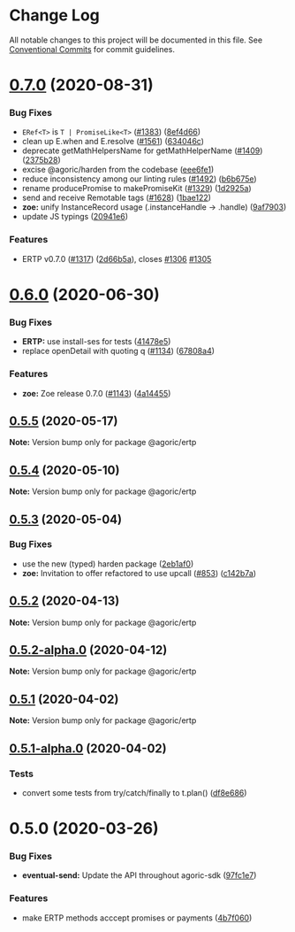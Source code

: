 # Change Log

All notable changes to this project will be documented in this file.
See [Conventional Commits](https://conventionalcommits.org) for commit guidelines.

# [0.7.0](https://github.com/Agoric/agoric-sdk/compare/@agoric/ertp@0.6.0...@agoric/ertp@0.7.0) (2020-08-31)


### Bug Fixes

* `ERef<T>` is `T | PromiseLike<T>` ([#1383](https://github.com/Agoric/agoric-sdk/issues/1383)) ([8ef4d66](https://github.com/Agoric/agoric-sdk/commit/8ef4d662dc80daf80420c0c531c2abe41517b6cd))
* clean up E.when and E.resolve ([#1561](https://github.com/Agoric/agoric-sdk/issues/1561)) ([634046c](https://github.com/Agoric/agoric-sdk/commit/634046c0fc541fc1db258105a75c7313b5668aa0))
* deprecate getMathHelpersName for getMathHelperName ([#1409](https://github.com/Agoric/agoric-sdk/issues/1409)) ([2375b28](https://github.com/Agoric/agoric-sdk/commit/2375b28c1aadf8116c3665cec0ef0397e6a91102))
* excise @agoric/harden from the codebase ([eee6fe1](https://github.com/Agoric/agoric-sdk/commit/eee6fe1153730dec52841c9eb4c056a8c5438b0f))
* reduce inconsistency among our linting rules ([#1492](https://github.com/Agoric/agoric-sdk/issues/1492)) ([b6b675e](https://github.com/Agoric/agoric-sdk/commit/b6b675e2de110e2af19cad784a66220cab21dacf))
* rename producePromise to makePromiseKit ([#1329](https://github.com/Agoric/agoric-sdk/issues/1329)) ([1d2925a](https://github.com/Agoric/agoric-sdk/commit/1d2925ad640cce7b419751027b44737bd46a6d59))
* send and receive Remotable tags ([#1628](https://github.com/Agoric/agoric-sdk/issues/1628)) ([1bae122](https://github.com/Agoric/agoric-sdk/commit/1bae1220c2c35f48f279cb3aeab6012bce8ddb5a))
* **zoe:** unify InstanceRecord usage (.instanceHandle -> .handle) ([9af7903](https://github.com/Agoric/agoric-sdk/commit/9af790322fc84a3aa1e41e957614fea2873c63b1))
* update JS typings ([20941e6](https://github.com/Agoric/agoric-sdk/commit/20941e675302ee5905e4825638e661065ad5d3f9))


### Features

* ERTP v0.7.0 ([#1317](https://github.com/Agoric/agoric-sdk/issues/1317)) ([2d66b5a](https://github.com/Agoric/agoric-sdk/commit/2d66b5ae1feaeef1024fc6bfac7066a385ed5207)), closes [#1306](https://github.com/Agoric/agoric-sdk/issues/1306) [#1305](https://github.com/Agoric/agoric-sdk/issues/1305)





# [0.6.0](https://github.com/Agoric/agoric-sdk/compare/@agoric/ertp@0.5.5...@agoric/ertp@0.6.0) (2020-06-30)


### Bug Fixes

* **ERTP:** use install-ses for tests ([41478e5](https://github.com/Agoric/agoric-sdk/commit/41478e53c35a087a69b4c1a741007c3170a7b6ce))
* replace openDetail with quoting q ([#1134](https://github.com/Agoric/agoric-sdk/issues/1134)) ([67808a4](https://github.com/Agoric/agoric-sdk/commit/67808a4df515630ef7dc77c59054382f626ece96))


### Features

* **zoe:** Zoe release 0.7.0 ([#1143](https://github.com/Agoric/agoric-sdk/issues/1143)) ([4a14455](https://github.com/Agoric/agoric-sdk/commit/4a14455e10f1e3807fd6633594c86a0f60026393))





## [0.5.5](https://github.com/Agoric/agoric-sdk/compare/@agoric/ertp@0.5.4...@agoric/ertp@0.5.5) (2020-05-17)

**Note:** Version bump only for package @agoric/ertp





## [0.5.4](https://github.com/Agoric/agoric-sdk/compare/@agoric/ertp@0.5.3...@agoric/ertp@0.5.4) (2020-05-10)

**Note:** Version bump only for package @agoric/ertp





## [0.5.3](https://github.com/Agoric/agoric-sdk/compare/@agoric/ertp@0.5.2...@agoric/ertp@0.5.3) (2020-05-04)


### Bug Fixes

* use the new (typed) harden package ([2eb1af0](https://github.com/Agoric/agoric-sdk/commit/2eb1af08fe3967629a3ce165752fd501a5c85a96))
* **zoe:** Invitation to offer refactored to use upcall ([#853](https://github.com/Agoric/agoric-sdk/issues/853)) ([c142b7a](https://github.com/Agoric/agoric-sdk/commit/c142b7a64e77262927da22bde3af5793a9d39c2a))





## [0.5.2](https://github.com/Agoric/agoric-sdk/compare/@agoric/ertp@0.5.2-alpha.0...@agoric/ertp@0.5.2) (2020-04-13)

**Note:** Version bump only for package @agoric/ertp





## [0.5.2-alpha.0](https://github.com/Agoric/agoric-sdk/compare/@agoric/ertp@0.5.1...@agoric/ertp@0.5.2-alpha.0) (2020-04-12)

**Note:** Version bump only for package @agoric/ertp





## [0.5.1](https://github.com/Agoric/agoric-sdk/compare/@agoric/ertp@0.5.1-alpha.0...@agoric/ertp@0.5.1) (2020-04-02)

**Note:** Version bump only for package @agoric/ertp





## [0.5.1-alpha.0](https://github.com/Agoric/agoric-sdk/compare/@agoric/ertp@0.5.0...@agoric/ertp@0.5.1-alpha.0) (2020-04-02)


### Tests

* convert some tests from try/catch/finally to t.plan() ([df8e686](https://github.com/Agoric/agoric-sdk/commit/df8e686bb2ea3a95e67cff930b9bfe46850f017d))





# 0.5.0 (2020-03-26)


### Bug Fixes

* **eventual-send:** Update the API throughout agoric-sdk ([97fc1e7](https://github.com/Agoric/ertp/commit/97fc1e748d8e3955b29baf0e04bfa788d56dad9f))


### Features

* make ERTP methods acccept promises or payments ([4b7f060](https://github.com/Agoric/ertp/commit/4b7f06048bb0f86c2028a9c9cfae8ff90b595bd7))
